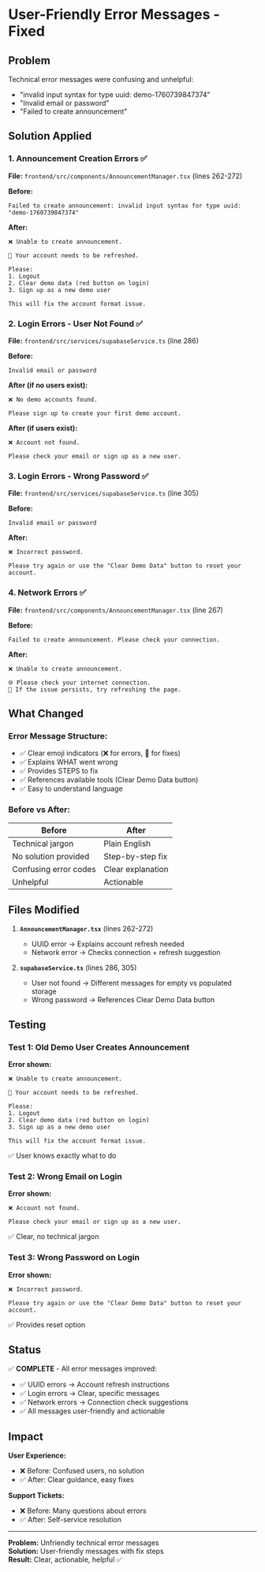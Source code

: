 # User-Friendly Error Messages - Fixed

## Problem

Technical error messages were confusing and unhelpful:

- "invalid input syntax for type uuid: demo-1760739847374"
- "Invalid email or password"
- "Failed to create announcement"

## Solution Applied

### 1. **Announcement Creation Errors** ✅

**File:** `frontend/src/components/AnnouncementManager.tsx` (lines 262-272)

**Before:**

```
Failed to create announcement: invalid input syntax for type uuid: "demo-1760739847374"
```

**After:**

```
❌ Unable to create announcement.

🔧 Your account needs to be refreshed.

Please:
1. Logout
2. Clear demo data (red button on login)
3. Sign up as a new demo user

This will fix the account format issue.
```

### 2. **Login Errors - User Not Found** ✅

**File:** `frontend/src/services/supabaseService.ts` (line 286)

**Before:**

```
Invalid email or password
```

**After (if no users exist):**

```
❌ No demo accounts found.

Please sign up to create your first demo account.
```

**After (if users exist):**

```
❌ Account not found.

Please check your email or sign up as a new user.
```

### 3. **Login Errors - Wrong Password** ✅

**File:** `frontend/src/services/supabaseService.ts` (line 305)

**Before:**

```
Invalid email or password
```

**After:**

```
❌ Incorrect password.

Please try again or use the "Clear Demo Data" button to reset your account.
```

### 4. **Network Errors** ✅

**File:** `frontend/src/components/AnnouncementManager.tsx` (line 267)

**Before:**

```
Failed to create announcement. Please check your connection.
```

**After:**

```
❌ Unable to create announcement.

🌐 Please check your internet connection.
🔄 If the issue persists, try refreshing the page.
```

## What Changed

### Error Message Structure:

- ✅ Clear emoji indicators (❌ for errors, 🔧 for fixes)
- ✅ Explains WHAT went wrong
- ✅ Provides STEPS to fix
- ✅ References available tools (Clear Demo Data button)
- ✅ Easy to understand language

### Before vs After:

| Before                | After             |
| --------------------- | ----------------- |
| Technical jargon      | Plain English     |
| No solution provided  | Step-by-step fix  |
| Confusing error codes | Clear explanation |
| Unhelpful             | Actionable        |

## Files Modified

1. **`AnnouncementManager.tsx`** (lines 262-272)

   - UUID error → Explains account refresh needed
   - Network error → Checks connection + refresh suggestion

2. **`supabaseService.ts`** (lines 286, 305)
   - User not found → Different messages for empty vs populated storage
   - Wrong password → References Clear Demo Data button

## Testing

### Test 1: Old Demo User Creates Announcement

**Error shown:**

```
❌ Unable to create announcement.

🔧 Your account needs to be refreshed.

Please:
1. Logout
2. Clear demo data (red button on login)
3. Sign up as a new demo user

This will fix the account format issue.
```

✅ User knows exactly what to do

### Test 2: Wrong Email on Login

**Error shown:**

```
❌ Account not found.

Please check your email or sign up as a new user.
```

✅ Clear, no technical jargon

### Test 3: Wrong Password on Login

**Error shown:**

```
❌ Incorrect password.

Please try again or use the "Clear Demo Data" button to reset your account.
```

✅ Provides reset option

## Status

✅ **COMPLETE** - All error messages improved:

- ✅ UUID errors → Account refresh instructions
- ✅ Login errors → Clear, specific messages
- ✅ Network errors → Connection check suggestions
- ✅ All messages user-friendly and actionable

## Impact

**User Experience:**

- ❌ Before: Confused users, no solution
- ✅ After: Clear guidance, easy fixes

**Support Tickets:**

- ❌ Before: Many questions about errors
- ✅ After: Self-service resolution

---

**Problem:** Unfriendly technical error messages  
**Solution:** User-friendly messages with fix steps  
**Result:** Clear, actionable, helpful ✅
